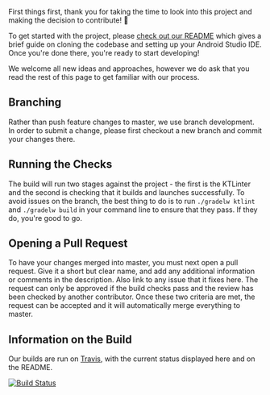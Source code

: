 First things first, thank you for taking the time to look into this project and making the decision to contribute!  🎉

To get started with the project, please [check out our README](https://github.com/ocadotechnology/rapid-router-android#getting-started) which gives a brief guide on cloning the codebase and setting up your Android Studio IDE. Once you're done there, you're ready to start developing!

We welcome all new ideas and approaches, however we do ask that you read the rest of this page to get familiar with our process.

## Branching
Rather than push feature changes to master, we use branch development. In order to submit a change, please first checkout a new branch and commit your changes there.

## Running the Checks
The build will run two stages against the project - the first is the KTLinter and the second is checking that it builds and launches successfully. To avoid issues on the branch, the best thing to do is to run `./gradelw ktlint` and `./gradelw build` in your command line to ensure that they pass. If they do, you're good to go.

## Opening a Pull Request
To have your changes merged into master, you must next open a pull request. Give it a short but clear name, and add any additional information or comments in the description. Also link to any issue that it fixes here. The request can only be approved if the build checks pass and the review has been checked by another contributor. Once these two criteria are met, the request can be accepted and it will automatically merge everything to master.

## Information on the Build
Our builds are run on [Travis](https://travis-ci.org/ocadotechnology/rapid-router-android), with the current status displayed here and on the README.

[![Build Status](https://travis-ci.org/ocadotechnology/rapid-router-android.svg?branch=master)](https://travis-ci.org/ocadotechnology/rapid-router-android)
